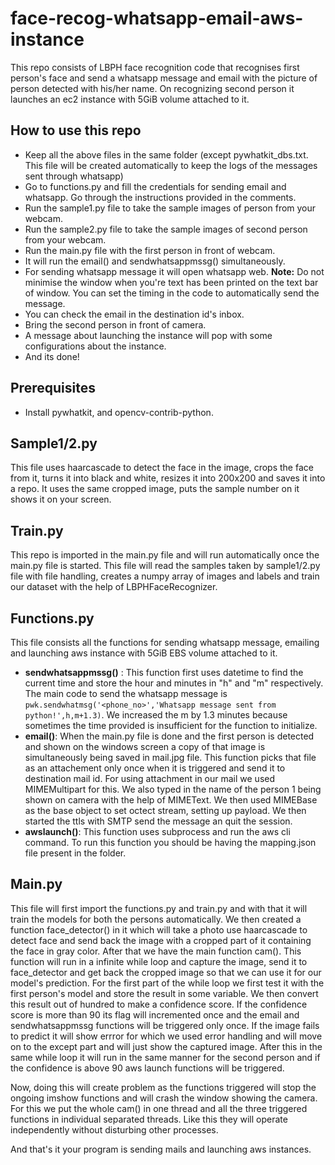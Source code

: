 # face-recog-whatsapp-email-aws-instance
This repo consists of LBPH face recognition code that recognises first person's face and send a whatsapp message and email with the picture of person detected with his/her name. On recognizing second person it launches an ec2 instance with 5GiB volume attached to it.

## How to use this repo
* Keep all the above files in the same folder (except pywhatkit_dbs.txt. This file will be created automatically to keep the logs of the messages sent through whatsapp)
* Go to functions.py and fill the credentials for sending email and whatsapp. Go through the instructions provided in the comments.
* Run the sample1.py file to take the sample images of person from your webcam.
* Run the sample2.py file to take the sample images of second person from your webcam.
* Run the main.py file with the first person in front of webcam.
* It will run the email() and sendwhatsappmssg() simultaneously. 
* For sending whatsapp message it will open whatsapp web. **Note:** Do not minimise the window when you're text has been printed on the text bar of window. You can set the timing in the code to automatically send the message.
* You can check the email in the destination id's inbox.
* Bring the second person in front of camera. 
* A message about launching the instance will pop with some configurations about the instance.
* And its done!

## Prerequisites
* Install pywhatkit, and opencv-contrib-python.

## Sample1/2.py
This file uses haarcascade to detect the face in the image, crops the face from it, turns it into black and white, resizes it into 200x200 and saves it into a repo. It uses the same cropped image, puts the sample number on it shows it on your screen.

## Train.py
This repo is imported in the main.py file and will run automatically once the main.py file is started. This file will read the samples taken by sample1/2.py file with file handling, creates a numpy array of images and labels and train our dataset with the help of LBPHFaceRecognizer.

## Functions.py
This file consists all the functions for sending whatsapp message, emailing and launching aws instance with 5GiB EBS volume attached to it. 
* **sendwhatsappmssg()** : This function first uses datetime to find the current time and store the hour and minutes in "h" and "m" respectively. The main code to send the whatsapp message is ```pwk.sendwhatmsg('<phone_no>','Whatsapp message sent from python!',h,m+1.3)```. We increased the m by 1.3 minutes because sometimes the time provided is insufficient for the function to initialize.
* **email()**: When the main.py file is done and the first person is detected and shown on the windows screen a copy of that image is simultaneously being saved in mail.jpg file. This function picks that file as an attachement only once when it is triggered and send it to destination mail id. For using attachment in our mail we used MIMEMultipart for this. We also typed in the name of the person 1 being shown on camera with the help of MIMEText. We then used MIMEBase as the base object to set octect stream, setting up payload. We then started the ttls with SMTP send the message an quit the session.
* **awslaunch()**: This function uses subprocess and run the aws cli command. To run this function you should be having the mapping.json file present in the folder.

## Main.py
This file will first import the functions.py and train.py and with that it will train the models for both the persons automatically. We then created a function face_detector() in it which will take a photo use haarcascade to detect face and send back the image with a cropped part of it containing the face in gray color. After that we have the main function cam(). This function will run in a infinite while loop and capture the image, send it to face_detector and get back the cropped image so that we can use it for our model's prediction. For the first part of the while loop we first test it with the first person's model and store the result in some variable. We then convert this result out of hundred to make a confidence score. If the confidence score is more than 90 its flag will incremented once and the email and sendwhatsappmssg functions will be triggered only once. If the image fails to predict it will show errror for which we used error handling and will move on to the except part and will just show the captured image. After this in the same while loop it will run in the same manner for the second person and if the confidence is above 90 aws launch functions will be triggered. 

Now, doing this will create problem as the functions triggered will stop the ongoing imshow functions and will crash the window showing the camera. For this we put the whole cam() in one thread and all the three triggered functions in individual separated threads. Like this they will operate independently without disturbing other processes. 

And that's it your program is sending mails and launching aws instances.
